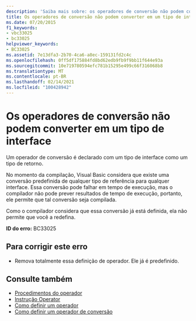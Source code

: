 ```yaml
---
description: 'Saiba mais sobre: os operadores de conversão não podem converter em um tipo de interface'
title: Os operadores de conversão não podem converter em um tipo de interface
ms.date: 07/20/2015
f1_keywords:
- vbc33025
- bc33025
helpviewer_keywords:
- BC33025
ms.assetid: 7e13dfa3-2b70-4ca6-a8ec-159131fd2c4c
ms.openlocfilehash: 0ff5df175884fd8bd62edb9fb9f9bb11f644e93a
ms.sourcegitcommit: 10e719780594efc781b15295e499c66f316068b8
ms.translationtype: MT
ms.contentlocale: pt-BR
ms.lasthandoff: 02/14/2021
ms.locfileid: "100428942"
---
```

# <a name="conversion-operators-cannot-convert-to-an-interface-type"></a>Os operadores de conversão não podem converter em um tipo de interface

Um operador de conversão é declarado com um tipo de interface como um tipo de retorno.  
  
 No momento da compilação, Visual Basic considera que existe uma conversão predefinida de qualquer tipo de referência para qualquer interface. Essa conversão pode falhar em tempo de execução, mas o compilador não pode prever resultados de tempo de execução, portanto, ele permite que tal conversão seja compilada.  
  
 Como o compilador considera que essa conversão já está definida, ela não permite que você a redefina.  
  
 **ID do erro:** BC33025  
  
## <a name="to-correct-this-error"></a>Para corrigir este erro  
  
- Remova totalmente essa definição de operador. Ele já é predefinido.  
  
## <a name="see-also"></a>Consulte também

- [Procedimentos do operador](../programming-guide/language-features/procedures/operator-procedures.md)
- [Instrução Operator](../language-reference/statements/operator-statement.md)
- [Como definir um operador](../programming-guide/language-features/procedures/how-to-define-an-operator.md)
- [Como definir um operador de conversão](../programming-guide/language-features/procedures/how-to-define-a-conversion-operator.md)
